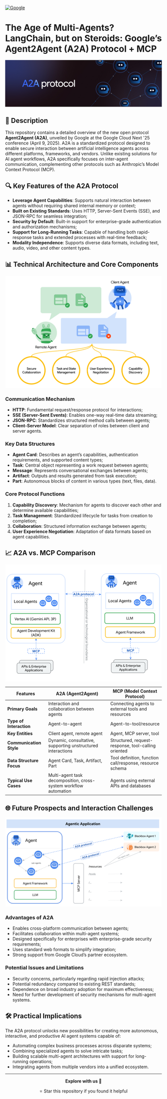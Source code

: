 [![Google](https://img.shields.io/badge/Google-A2A_Protocol-blue)](https://github.com/google/a2a)

# The Age of Multi-Agents? LangChain, but on Steroids: Google’s Agent2Agent (A2A) Protocol + MCP

![Figure 0](https://raw.githubusercontent.com/Verbasik/Weekly-arXiv-ML-AI-Research-Review/refs/heads/develop/2025/week-16/assets/Figure_0.png)

## 📝 Description

This repository contains a detailed overview of the new open protocol **Agent2Agent (A2A)**, unveiled by Google at the Google Cloud Next '25 conference (April 9, 2025). A2A is a standardized protocol designed to enable secure interaction between artificial intelligence agents across different platforms, frameworks, and vendors. Unlike existing solutions for AI agent workflows, A2A specifically focuses on inter-agent communication, complementing other protocols such as Anthropic’s Model Context Protocol (MCP).

## 🔍 Key Features of the A2A Protocol

- **Leverage Agent Capabilities**: Supports natural interaction between agents without requiring shared internal memory or context;
- **Built on Existing Standards**: Uses HTTP, Server-Sent Events (SSE), and JSON-RPC for seamless integration;
- **Security by Default**: Built-in support for enterprise-grade authentication and authorization mechanisms;
- **Support for Long-Running Tasks**: Capable of handling both rapid-response tasks and extended processes with real-time feedback;
- **Modality Independence**: Supports diverse data formats, including text, audio, video, and other content types.

## 📊 Technical Architecture and Core Components

![Figure 1](https://raw.githubusercontent.com/Verbasik/Weekly-arXiv-ML-AI-Research-Review/refs/heads/develop/2025/week-16/assets/Figure_01.png)

### Communication Mechanism

- **HTTP**: Fundamental request/response protocol for interactions;
- **SSE (Server-Sent Events)**: Enables one-way real-time data streaming;
- **JSON-RPC**: Standardizes structured method calls between agents;
- **Client-Server Model**: Clear separation of roles between client and server agents.

### Key Data Structures

- **Agent Card**: Describes an agent’s capabilities, authentication requirements, and supported content types;
- **Task**: Central object representing a work request between agents;
- **Message**: Represents conversational exchanges between agents;
- **Artifact**: Outputs and results generated from task execution;
- **Part**: Autonomous blocks of content in various types (text, files, data).

### Core Protocol Functions

1. **Capability Discovery**: Mechanism for agents to discover each other and determine available capabilities;
2. **Task Management**: Standardized lifecycle for tasks from creation to completion;
3. **Collaboration**: Structured information exchange between agents;
4. **User Experience Negotiation**: Adaptation of data formats based on agent capabilities.

## 📈 A2A vs. MCP Comparison

![Figure 2](https://raw.githubusercontent.com/Verbasik/Weekly-arXiv-ML-AI-Research-Review/refs/heads/develop/2025/week-16/assets/Figure_02.png)

| Features | A2A (Agent2Agent) | MCP (Model Context Protocol) |
|----------|-------------------|------------------------------|
| **Primary Goals** | Interaction and collaboration between agents | Connecting agents to external tools and resources |
| **Type of Interaction** | Agent-to-agent | Agent-to-tool/resource |
| **Key Entities** | Client agent, remote agent | Agent, MCP server, tool |
| **Communication Style** | Dynamic, consultative, supporting unstructured interactions | Structured, request-response, tool-calling oriented |
| **Data Structure Focus** | Agent Card, Task, Artifact, Part | Tool definition, function call/response, resource schema |
| **Typical Use Cases** | Multi-agent task decomposition, cross-system workflow automation | Agents using external APIs and databases |

## 🌐 Future Prospects and Interaction Challenges

![Figure 3](https://raw.githubusercontent.com/Verbasik/Weekly-arXiv-ML-AI-Research-Review/refs/heads/develop/2025/week-16/assets/Figure_03.png)

### Advantages of A2A

- Enables cross-platform communication between agents;
- Facilitates collaboration within multi-agent systems;
- Designed specifically for enterprises with enterprise-grade security requirements;
- Uses standard web formats to simplify integration;
- Strong support from Google Cloud’s partner ecosystem.

### Potential Issues and Limitations

- Security concerns, particularly regarding rapid injection attacks;
- Potential redundancy compared to existing REST standards;
- Dependence on broad industry adoption for maximum effectiveness;
- Need for further development of security mechanisms for multi-agent systems.

## 🛠️ Practical Implications

The A2A protocol unlocks new possibilities for creating more autonomous, interactive, and productive AI agent systems capable of:

- Automating complex business processes across disparate systems;
- Combining specialized agents to solve intricate tasks;
- Building scalable multi-agent architectures with support for long-running operations;
- Integrating agents from multiple vendors into a unified ecosystem.

---

<div align="center">

**Explore with us 🚀**

⭐ Star this repository if you found it helpful

</div>